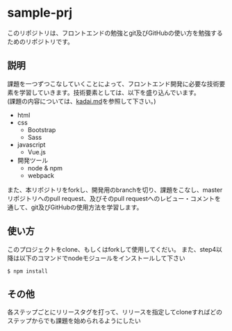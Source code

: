 sample-prj
====

このリポジトリは、フロントエンドの勉強とgit及びGitHubの使い方を勉強するためのリポジトリです。

## 説明

課題を一つずつこなしていくことによって、フロントエンド開発に必要な技術要素を学習していきます。技術要素としては、以下を盛り込んでいます。  
(課題の内容については、[kadai.md](kadai.md)を参照して下さい。)

* html
* css
  - Bootstrap
  - Sass
* javascript
  - Vue.js
* 開発ツール
  - node & npm
  - webpack

また、本リポジトリをforkし、開発用のbranchを切り、課題をこなし、masterリポジトリへのpull request、及びそのpull requestへのレビュー・コメントを通して、git及びGitHubの使用方法を学習します。

## 使い方

このプロジェクトをclone、もしくはforkして使用してくだい。
また、step4以降は以下のコマンドでnodeモジュールをインストールして下さい

`$ npm install`

## その他

各ステップごとにリリースタグを打って、リリースを指定してcloneすればどのステップからでも課題を始められるようにしたい

